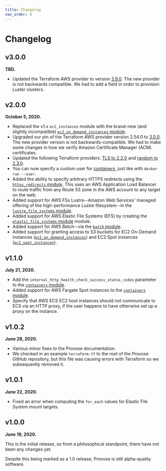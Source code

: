 ```yaml
---
title: Changelog
nav_order: 4
---
```


# Changelog

## v3.0.0

**TBD.**

- Updated the Terraform AWS provider to version [3.9.0](https://registry.terraform.io/providers/hashicorp/aws/3.9.0/docs). The new provider is not backwards compatible. We had to add a field in order to provision Luster clusters.

## v2.0.0

**October 5, 2020.**

- Replaced the v1.x `ec2_instances` module with the brand-new (and slightly incompatible) [`ec2_on_demand_instances` module](../2.0/reference/ec2_on_demand_instances/).
- Upgraded our pin of the Terraform AWS provider version 2.54.0 to [3.0.0](https://registry.terraform.io/providers/hashicorp/aws/3.0.0/docs). The new provider version is not backwards-compatible. We had to make some changes in how we verify Amazon Certificate Manager (ACM) certificates.
- Updated the following Terraform providers: [TLS to 2.2.0](https://registry.terraform.io/providers/hashicorp/tls/2.2.0/docs) and [random to 2.3.0](https://registry.terraform.io/providers/hashicorp/random/2.3.0/docs).
- You can now specify a custom user for [containers](../v2.0/reference/containers/), just like with `docker run --user`.
- Added the ability to specify arbitrary HTTPS redirects using the [`https_redirects` module](../v2.0/reference/https_redirects/). This uses an AWS Application Load Balancer to route traffic from any Route 53 zone in the AWS account to any target on the web.
- Added support for AWS FSx Lustre--Amazon Web Services' managed offering of the high-performance Lustre filesystem--in the [`lustre_file_systems` module](../v2.0/reference/lustre_file_systems/).
- Added support for AWS Elastic File Systems (EFS) by creating the [`elastic_file_systems` module](../v2.0/elastic_file_systems/) module.
- Added support for AWS Batch--via the [`batch` module](../v2.0/batch/).
- Added support for granting access to S3 buckets for EC2 On-Demand instances ([`ec2_on_demand_instances`](../v2.0/reference/ec2_on_demand_instances/)) and EC2 Spot instances ([`ec2_spot_instances`](../v2.0/reference/ec2_spot_instances/)).

## v1.1.0

**July 21, 2020.**

- Add the `internal_http_health_check_success_status_codes` parameter to the [`containers` module](../v1.1/reference/containers/).
- Added support for AWS Fargate Spot instances to the [`containers` module](../v1.1/reference/containers/).
- Specify that AWS ECS EC2 host instances should not communicate to ECS via an HTTP proxy, if the user happens to have otherwise set up a proxy on the instance.

## v1.0.2

**June 28, 2020.**

- Various minor fixes to the Provose documentation.
- We checked in an example `terraform.tf` to the root of the Provose GitHub repository, but this file was causing errors with Terraform so we subsequently removed it.

## v1.0.1

**June 22, 2020.**

- Fixed an error when computing the `for_each` values for Elastic File System mount targets.

## v1.0.0

**June 19, 2020.**

This is the initial release, so from a philosophical standpoint, there have not been any changes yet.

Despite this being marked as a 1.0 release, Provose is still alpha-quality software.
